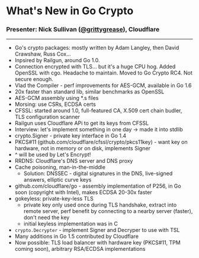 # What's New in Go Crypto

### Presenter: Nick Sullivan ([@grittygrease](https://twitter.com/@grittygrease)), Cloudflare
----

- Go's crypto packages: mostly written by Adam Langley, then David Crawshaw, Russ Cox...
- Inpsired by Railgun, around Go 1.0.
- Connection encrypted with TLS... but it's a huge CPU hog. Added OpenSSL with cgo. Headache to maintain. Moved to Go Crypto RC4. Not secure enough.
- Vlad the Compiler - perf improvements for AES-GCM, available in Go 1.6
- 20x faster than standard lib, similar benchmarks as OpenSSL
- AES-GCM assembly using \*.s files
- Morsing: use CSRs, ECDSA certs
- CFSSL: started around 1.0, full-featured CA, X.509 cert chain budler, TLS configuration scanner
- Railgun uses Cloudflare APi to get its keys from CFSSL
- Interview: let's implement something in one day -> made it into stdlib
- crypto.Signer - private key interface in Go 1.4
- PKCS#11 (github.com/cloudflare/cfssl/crypto/pkcs11key) - want key on hardware, not in memory or on disk, implements Signer
- ^ will be used by Let's Encrypt!
- RRDNS: Cloudflare's DNS server and DNS proxy
- Cache poisoning, man-in-the-middle
  * Solution: DNSSEC - digital signatures in the DNS, live-signed answers, elliptic curve keys
- github.com/cloudflare/go - assembly implementation of P256, in Go soon (copyright with Intel), makes ECDSA 20-30x faster
- gokeyless: private-key-less TLS
  * private key only used once during TLS handshake, extract into remote server, perf benefit by connecting to a nearby server (faster), don't need the key
  * initial keyless implementation was in C
- `crypto.Decrypter` - implement Signer and Decryper to use with TSL
- Many additions in Go 1.5 contributed by Cloudflare
- Now possible: TLS load balancer with hardware key (PKCS#11, TPM coming soon), arbitrary RSA/ECDSA implementations
